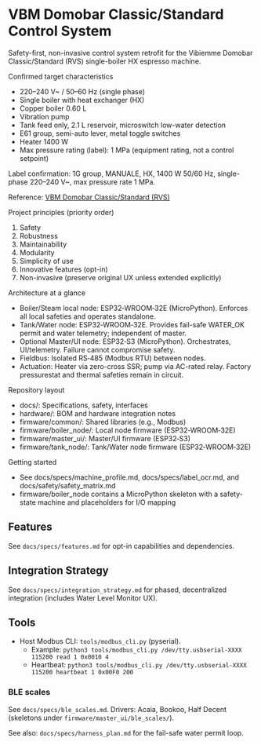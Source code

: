 # VBM Domobar Classic/Standard Control System

Safety-first, non-invasive control system retrofit for the Vibiemme Domobar Classic/Standard (RVS) single-boiler HX espresso machine.

Confirmed target characteristics
- 220–240 V~ / 50–60 Hz (single phase)
- Single boiler with heat exchanger (HX)
- Copper boiler 0.60 L
- Vibration pump
- Tank feed only, 2.1 L reservoir, microswitch low-water detection
- E61 group, semi-auto lever, metal toggle switches
- Heater 1400 W
- Max pressure rating (label): 1 MPa (equipment rating, not a control setpoint)

Label confirmation: 1G group, MANUALE, HX, 1400 W 50/60 Hz, single-phase 220–240 V~, max pressure rate 1 MPa.

Reference: [VBM Domobar Classic/Standard (RVS)](https://eembergen.nl/product/vbm-domobar-classic/)

Project principles (priority order)
1. Safety
2. Robustness
3. Maintainability
4. Modularity
5. Simplicity of use
6. Innovative features (opt-in)
7. Non-invasive (preserve original UX unless extended explicitly)

Architecture at a glance
- Boiler/Steam local node: ESP32‑WROOM‑32E (MicroPython). Enforces all local safeties and operates standalone.
- Tank/Water node: ESP32‑WROOM‑32E. Provides fail-safe WATER_OK permit and water telemetry; independent of master.
- Optional Master/UI node: ESP32‑S3 (MicroPython). Orchestrates, UI/telemetry. Failure cannot compromise safety.
- Fieldbus: Isolated RS‑485 (Modbus RTU) between nodes.
- Actuation: Heater via zero-cross SSR; pump via AC-rated relay. Factory pressurestat and thermal safeties remain in circuit.

Repository layout
- docs/: Specifications, safety, interfaces
- hardware/: BOM and hardware integration notes
- firmware/common/: Shared libraries (e.g., Modbus)
- firmware/boiler_node/: Local node firmware (ESP32‑WROOM‑32E)
- firmware/master_ui/: Master/UI firmware (ESP32‑S3)
- firmware/tank_node/: Tank/Water node firmware (ESP32‑WROOM‑32E)

Getting started
- See docs/specs/machine_profile.md, docs/specs/label_ocr.md, and docs/safety/safety_matrix.md
- firmware/boiler_node contains a MicroPython skeleton with a safety-state machine and placeholders for I/O mapping



## Features
See `docs/specs/features.md` for opt-in capabilities and dependencies.


## Integration Strategy
See `docs/specs/integration_strategy.md` for phased, decentralized integration (includes Water Level Monitor UX).


## Tools
- Host Modbus CLI: `tools/modbus_cli.py` (pyserial).
  - Example: `python3 tools/modbus_cli.py /dev/tty.usbserial-XXXX 115200 read 1 0x0010 4`
  - Heartbeat: `python3 tools/modbus_cli.py /dev/tty.usbserial-XXXX 115200 heartbeat 1 0x00F0 200`


### BLE scales
See `docs/specs/ble_scales.md`. Drivers: Acaia, Bookoo, Half Decent (skeletons under `firmware/master_ui/ble_scales/`).


See also: `docs/specs/harness_plan.md` for the fail-safe water permit loop.
